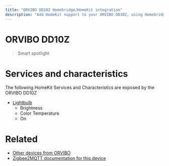 ```yaml
---
title: "ORVIBO DD10Z Homebridge/HomeKit integration"
description: "Add HomeKit support to your ORVIBO DD10Z, using Homebridge, Zigbee2MQTT and homebridge-z2m."
---
```

<!---
This file has been GENERATED using src/docgen/docgen.ts
DO NOT EDIT THIS FILE MANUALLY!
-->
# ORVIBO DD10Z
> Smart spotlight


# Services and characteristics
The following HomeKit Services and Characteristics are exposed by
the ORVIBO DD10Z

* [Lightbulb](../../light.md)
  * Brightness
  * Color Temperature
  * On


# Related
* [Other devices from ORVIBO](../index.md#orvibo)
* [Zigbee2MQTT documentation for this device](https://www.zigbee2mqtt.io/devices/DD10Z.html)